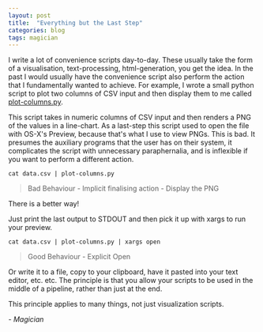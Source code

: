 ```yaml
---
layout: post
title:  "Everything but the Last Step"
categories: blog
tags: magician
---
```


I write a lot of convenience scripts day-to-day. These usually take the form of
a visualisation, text-processing, html-generation, you get the idea.
In the past I would usually have the convenience script also perform the action
that I fundamentally wanted to achieve.
For example, I wrote a small python script to plot two columns of CSV input
and then display them to me called
[plot-columns.py](https://gist.github.com/sordina/5de735198c3250538075).

This script takes in numeric columns of CSV input and then renders a PNG
of the values in a line-chart. As a last-step this script used to open the file
with OS-X's Preview, because that's what I use to view PNGs.
This is bad. It presumes the auxiliary programs that the user has on their system,
it complicates the script with unnecessary paraphernalia, and is inflexible
if you want to perform a different action.

	cat data.csv | plot-columns.py

> Bad Behaviour - Implicit finalising action - Display the PNG

There is a better way!

Just print the last output to STDOUT and then pick it up with xargs to run your
preview.

	cat data.csv | plot-columns.py | xargs open

> Good Behaviour - Explicit Open

Or write it to a file, copy to your clipboard, have it pasted into your
text editor, etc. etc. The principle is that you allow your scripts
to be used in the middle of a pipeline, rather than just at the end.

This principle applies to many things, not just visualization scripts.

_\- Magician_
